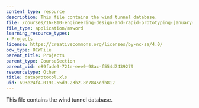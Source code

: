```yaml
---
content_type: resource
description: This file contains the wind tunnel database.
file: /courses/16-810-engineering-design-and-rapid-prototyping-january-iap-2005/693e24f4019155d923b28c7845cdb812_dataprotocol.xls
file_type: application/msword
learning_resource_types:
- Projects
license: https://creativecommons.org/licenses/by-nc-sa/4.0/
ocw_type: OCWFile
parent_title: Projects
parent_type: CourseSection
parent_uid: e89fade9-721e-eee0-98ac-f554d7439279
resourcetype: Other
title: dataprotocol.xls
uid: 693e24f4-0191-55d9-23b2-8c7845cdb812
---
```

This file contains the wind tunnel database.